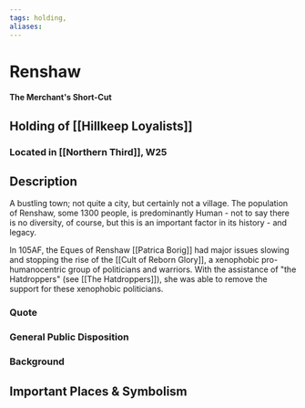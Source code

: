 ```yaml
---
tags: holding,
aliases:
---
```

# Renshaw
#### The Merchant's Short-Cut
## Holding of [[Hillkeep Loyalists]]
### Located in [[Northern Third]], W25
## Description

A bustling town; not quite a city, but certainly not a village. The population of Renshaw, some 1300 people, is predominantly Human - not to say there is no diversity, of course, but this is an important factor in its history - and legacy.

In 105AF, the Eques of Renshaw [[Patrica Borig]] had major issues slowing and stopping the rise of the [[Cult of Reborn Glory]], a xenophobic pro-humanocentric group of politicians and warriors. With the assistance of "the Hatdroppers" (see [[The Hatdroppers]]), she was able to remove the support for these xenophobic politicians.

### Quote

### General Public Disposition

### Background
## Important Places & Symbolism


